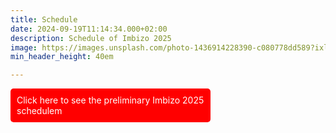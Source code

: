 ```yaml
---
title: Schedule
date: 2024-09-19T11:14:34.000+02:00
description: Schedule of Imbizo 2025
image: https://images.unsplash.com/photo-1436914228390-c080778dd589?ixlib=rb-1.2.1&ixid=MnwxMjA3fDB8MHxwaG90by1wYWdlfHx8fGVufDB8fHx8&auto=format&fit=crop&w=1500&q=95
min_header_height: 40em

---
```


<div style="background-color: red; padding: 10px; border-radius: 5px; color: white; max-width: 300px;">
    <a href="https://github.com/isicnimbizo/isicnimbizo.github.io/blob/main/content/schedule/Imbizo_2025_Prelim_Schedule.pdf" style="color: white; text-decoration: none;">Click here to see the preliminary Imbizo 2025 schedulem</a>
</div>
